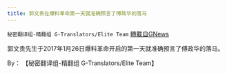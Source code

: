 ```yaml
---
title: 郭文贵在爆料革命第一天就准确预言了傅政华的落马
---
```

`秘密翻译组-精翻组 G-Translators/Elite Team` [轉載自GNews](https://gnews.org/zh-hans/1570781/)

郭文贵先生于2017年1月26日爆料革命开启的第一天就准确预言了傅政华的落马。

By： 【秘密翻译组-精翻组 G-Translators/Elite Team】
